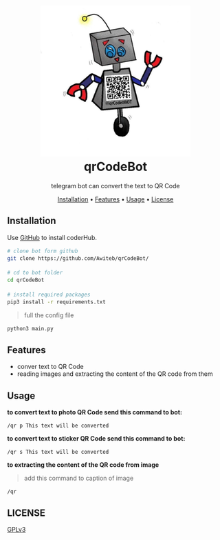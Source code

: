 <h1 align="center">
  <br>
  <a><img width="350" height="350" src="./img/bot_image.jpg" alt="qrCodeBot - img"></a>
  <br>
  qrCodeBot
  <br>
</h1>


<p align="center">telegram bot can convert the text to QR Code</p>



<p align="center">
  <a href="#installation">Installation</a>
  •
  <a href="#features">Features</a>
  •
  <a href="#usage">Usage</a>
  •
  <a href="#license">License</a>
</p>


## Installation

Use [GitHub](https://github.com) to install coderHub.

```bash
# clone bot form github
git clone https://github.com/Awiteb/qrCodeBot/

# cd to bot folder
cd qrCodeBot

# install required packages
pip3 install -r requirements.txt
```
> full the config file
```bash
python3 main.py
```

## Features

* conver text to QR Code
* reading images and extracting the content of the QR code from them

## Usage

<b>to convert text to photo QR Code send this command to bot:</b>

    /qr p This text will be converted

<b>to convert text to sticker QR Code send this command to bot:</b>

    /qr s This text will be converted

<b>to extracting the content of the QR code from image</b>
> add this command to caption of image

    /qr

## LICENSE
[GPLv3](https://www.gnu.org/licenses/gpl-3.0.html)